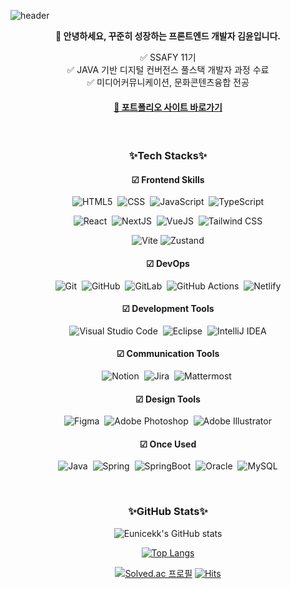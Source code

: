 ![header](https://capsule-render.vercel.app/api?type=waving&color=gradient&customColorList=22&height=280&section=header&text=Eunice's%20Github&fontSize=72)

<p align='center'><b>👋 안녕하세요, 꾸준히 성장하는 프론트엔드 개발자 김윤입니다.</b></p>
<p align='center'>
  ✅ SSAFY 11기 <br>
  ✅ JAVA 기반 디지털 컨버전스 풀스택 개발자 과정 수료 <br>
  ✅ 미디어커뮤니케이션, 문화콘텐츠융합 전공 <br>
</p>

<h4 align='center'>
  <a href="https://eunicekk.framer.website/">🐩 포트폴리오 사이트 바로가기</a>
</h4>

<br>

<div align="center"></div>

<h3 align='center'>✨Tech Stacks✨</h3>

<h4 align='center'>☑ Frontend Skills</h4>

<div align="center">
  
![HTML5](https://img.shields.io/badge/HTML5-E34F26?style=flat&logo=HTML5&logoColor=white)&nbsp;
![CSS](https://img.shields.io/badge/CSS3-1572B6?style=flat&logo=CSS3&logoColor=white)&nbsp;
![JavaScript](https://img.shields.io/badge/JavaScript-F7DF1E?style=flat&logo=JavaScript&logoColor=black)&nbsp;
![TypeScript](https://img.shields.io/badge/TypeScript-3178C6?style=flat&logo=TypeScript&logoColor=white)

![React](https://img.shields.io/badge/React-61DAFB?style=flat&logo=React&logoColor=black)&nbsp;
![NextJS](https://img.shields.io/badge/Next.js-000000?style=flat&logo=Next.js&logoColor=white)&nbsp;
![VueJS](https://img.shields.io/badge/Vue.js-4FC08D?style=flat&logo=Vue.js&logoColor=white)&nbsp;
![Tailwind CSS](https://img.shields.io/badge/Tailwind%20CSS-06B6D4?style=flat&logo=tailwindcss&logoColor=white)

![Vite](https://img.shields.io/badge/Vite-646CFF?style=flat&logo=vite&logoColor=white)
![Zustand](https://img.shields.io/badge/Zustand-433E38?style=flat&logo=React&logoColor=white)

</div>

<h4 align='center'>☑ DevOps</h4>

<div align='center'>
  
![Git](https://img.shields.io/badge/Git-%23F05033.svg?style=flat&logo=git&logoColor=white)&nbsp;
![GitHub](https://img.shields.io/badge/Github-%23121011.svg?style=flat&logo=github&logoColor=white)&nbsp;
![GitLab](https://img.shields.io/badge/Gitlab-%23181717.svg?style=flat&logo=gitlab&logoColor=white)&nbsp;
![GitHub Actions](https://img.shields.io/badge/Github%20Actions-%232671E5.svg?style=flat&logo=githubactions&logoColor=white)&nbsp;
![Netlify](https://img.shields.io/badge/Netlify-%2300C7B7.svg?style=flat&logo=netlify&logoColor=white)

</div>

<h4 align='center'>☑ Development Tools</h4>

<div align='center'>

![Visual Studio Code](https://img.shields.io/badge/Visual%20Studio%20Code-0078d7.svg?style=flat&logo=visual-studio-code&logoColor=white)&nbsp;
![Eclipse](https://img.shields.io/badge/Eclipse-FE7A16.svg?style=flat&logo=Eclipse&logoColor=white)&nbsp;
![IntelliJ IDEA](https://img.shields.io/badge/IntelliJ%20IDEA-000000.svg?style=flat&logo=intellij-idea&logoColor=white)

</div>

<h4 align='center'>☑ Communication Tools</h4>

<div align='center'>

![Notion](https://img.shields.io/badge/Notion-%23000000.svg?style=flat&logo=notion&logoColor=white)&nbsp;
![Jira](https://img.shields.io/badge/Jira-%230A0FFF.svg?style=flat&logo=jira&logoColor=white)&nbsp;
![Mattermost](https://img.shields.io/badge/Mattermost-%230058CC.svg?style=flat&logo=mattermost&logoColor=white)&nbsp;

</div>

<h4 align='center'>☑ Design Tools</h4>

<div align='center'>

![Figma](https://img.shields.io/badge/Figma-%23F24E1E.svg?style=flat&logo=figma&logoColor=white)&nbsp;
![Adobe Photoshop](https://img.shields.io/badge/Adobe%20Photoshop-%2331A8FF.svg?style=flat&logo=adobephotoshop&logoColor=white)&nbsp;
![Adobe Illustrator](https://img.shields.io/badge/Adobe%20Illustrator-%23FF9A00.svg?style=flat&logo=adobeillustrator&logoColor=white)
  
</div>

<h4 align='center'>☑ Once Used</h4>

<div align='center'>
  
![Java](https://img.shields.io/badge/Java-%23ED8B00.svg?style=flat&logo=openjdk&logoColor=white)&nbsp;
![Spring](https://img.shields.io/badge/Spring-%236DB33F.svg?style=flat&logo=spring&logoColor=white)&nbsp;
![SpringBoot](https://img.shields.io/badge/Spring%20Boot-%236DB33F.svg?style=flat&logo=SpringBoot&logoColor=white)&nbsp;
![Oracle](https://img.shields.io/badge/Oracle-F80000?style=flat&logo=oracle&logoColor=white)&nbsp;
![MySQL](https://img.shields.io/badge/MySQL-%2300f.svg?style=flat&logo=mysql&logoColor=white)    

</div>

<br>

<h3 align='center'>✨GitHub Stats✨</h3>

<div align="center">
  
![Eunicekk's GitHub stats](https://github-readme-stats.vercel.app/api?username=Eunicekk\&show_icons=true&hide=contribs&theme=tokyonight)

[![Top Langs](https://github-readme-stats.vercel.app/api/top-langs/?username=Eunicekk&layout=compact&theme=ocean_dark&langs_count=6&hide=jupyter%20notebook)](https://github.com/anuraghazra/github-readme-stats)

[![Solved.ac
프로필](http://mazassumnida.wtf/api/mini/generate_badge?boj=cho_lyn)](https://solved.ac/cho_lyn)
[![Hits](https://hits.seeyoufarm.com/api/count/incr/badge.svg?url=https%3A%2F%2Fgithub.com%2FEunicekk%2Fhit-counter&count_bg=%231774A0&title_bg=%23191919&icon=github.svg&icon_color=%23E7E7E7&title=Visit&edge_flat=false)](https://hits.seeyoufarm.com)

</div>
